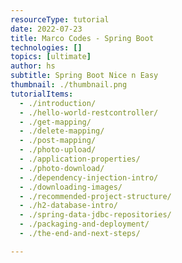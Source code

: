 ```yaml
---
resourceType: tutorial
date: 2022-07-23
title: Marco Codes - Spring Boot
technologies: []
topics: [ultimate]
author: hs
subtitle: Spring Boot Nice n Easy
thumbnail: ./thumbnail.png
tutorialItems:
  - ./introduction/
  - ./hello-world-restcontroller/
  - ./get-mapping/
  - ./delete-mapping/
  - ./post-mapping/
  - ./photo-upload/
  - ./application-properties/
  - ./photo-download/
  - ./dependency-injection-intro/
  - ./downloading-images/
  - ./recommended-project-structure/
  - ./h2-database-intro/
  - ./spring-data-jdbc-repositories/
  - ./packaging-and-deployment/
  - ./the-end-and-next-steps/

---
```

